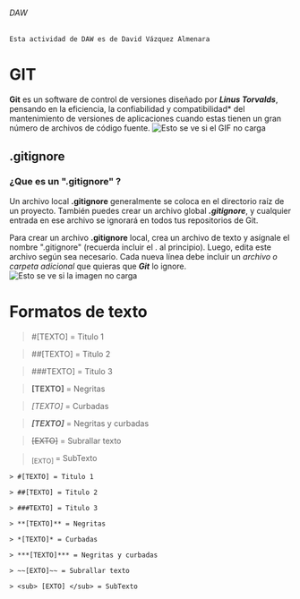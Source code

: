 
###### DAW
```Esta actividad de DAW es de David Vázquez Almenara```

# GIT
**Git** es un software de control de versiones diseñado por ***Linus Torvalds***, pensando en la eficiencia, la confiabilidad y compatibilidad* del mantenimiento de versiones de aplicaciones cuando estas tienen un gran número de archivos de código fuente.
![Esto se ve si el GIF no carga](https://raw.githubusercontent.com/gist/ManulMax/2d20af60d709805c55fd784ca7cba4b9/raw/bcfeac7604f674ace63623106eb8bb8471d844a6/github.gif)


## .gitignore

### ¿Que es un ".gitignore" ?
Un archivo local **.gitignore** generalmente se coloca en el directorio raíz de un proyecto. También puedes crear un archivo global ***.gitignore***, y cualquier entrada en ese archivo se ignorará en todos tus repositorios de Git.

Para crear un archivo **.gitignore** local, crea un archivo de texto y asígnale el nombre ".gitignore" (recuerda incluir el . al principio). Luego, edita este archivo según sea necesario. Cada nueva línea debe incluir un *archivo o carpeta adicional* que quieras que ***Git*** lo ignore.
![Esto se ve si la imagen no carga](https://i0.wp.com/www.alphr.com/wp-content/uploads/2020/08/Whats-a-GITIGNORE-File-How-To-Use-One.jpg?fit=1200%2C666&ssl=1)


# Formatos de texto
> #[TEXTO] = Titulo 1

> ##[TEXTO] = Titulo 2

> ###TEXTO] = Titulo 3

> **[TEXTO]** = Negritas

> *[TEXTO]* = Curbadas

> ***[TEXTO]*** = Negritas y curbadas

> ~~[EXTO]~~ = Subrallar texto

> <sub> [EXTO] </sub> = SubTexto

```
> #[TEXTO] = Titulo 1

> ##[TEXTO] = Titulo 2

> ###TEXTO] = Titulo 3

> **[TEXTO]** = Negritas

> *[TEXTO]* = Curbadas

> ***[TEXTO]*** = Negritas y curbadas

> ~~[EXTO]~~ = Subrallar texto

> <sub> [EXTO] </sub> = SubTexto

```

